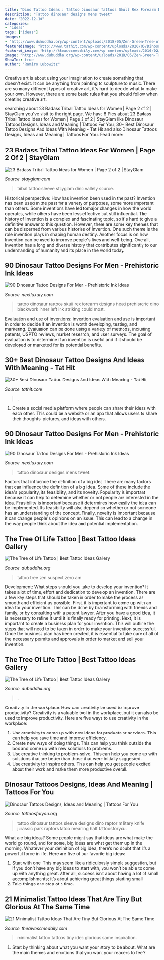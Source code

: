 ```yaml
---
title: "Dino Tattoo Ideas : Tattoo Dinosaur Tattoos Skull Rex Forearm Designs Head Prehistoric Dino Blackwork Inner Left Ink Striking Could Most"
description: "Tattoo dinosaur designs mens tweet"
date: "2022-12-10"
categories:
- "ideas"
tags: ["ideas"]
images:
- "http://www.dubuddha.org/wp-content/uploads/2018/05/Zen-Green-Tree-of-Life-Tattoo-by-@i_am_suspect_zero-1-728x728.jpg"
featuredImage: "http://www.tathit.com/wp-content/uploads/2020/05/Dinosaur-drawing-tattoos.jpg"
featured_image: "http://theawesomedaily.com/wp-content/uploads/2016/02/small-minimalist-tattoo-ideas-inspiration-57__605.jpg"
image: "http://www.dubuddha.org/wp-content/uploads/2018/05/Zen-Green-Tree-of-Life-Tattoo-by-@i_am_suspect_zero-1-728x728.jpg"
ShowToc: true
author: "Ramiro Lubowitz"
---
```



Creative art is about using your imagination to create something that doesn't exist. It can be anything from painting to sculpture to music. There are so many different types of creative art, it's hard to decide what to make your own. However, there are some basic rules that you should follow when creating creative art.

	

		
searching about 23 Badass Tribal Tattoo Ideas for Women | Page 2 of 2 | StayGlam you've visit to the right page. We have 8 Pics about 23 Badass Tribal Tattoo Ideas for Women | Page 2 of 2 | StayGlam like Dinosaur Tattoos Designs, Ideas and Meaning | Tattoos For You, 30+ Best Dinosaur Tattoo Designs And Ideas With Meaning - Tat Hit and also Dinosaur Tattoos Designs, Ideas and Meaning | Tattoos For You. Read more:
		
    
## 23 Badass Tribal Tattoo Ideas For Women | Page 2 Of 2 | StayGlam

<img loading=lazy src="https://stayglam.com/wp-content/uploads/2019/11/Tribal-Sleeve.jpg" onerror="this.onerror=null;this.src='https://tse3.mm.bing.net/th?id=OIP.HCViL7o-nIplOPzVsYofEQHaHa&amp;pid=15.1';" alt="23 Badass Tribal Tattoo Ideas for Women | Page 2 of 2 | StayGlam">

_Source: stayglam.com_

>tribal tattoo sleeve stayglam dino vallely source. 

	

Historical perspective: How has invention been used in the past?
Invention has been used in the past for a variety of purposes, some more important than others. Some inventions have led tomajor changes in how the world operates, while others have been less effective but still influential. The history of Invention is a complex and fascinating topic, so it's hard to give a definitive answer to this question. However, there are some key themes that can be discerned from various histories of Invention. One such theme is the role invention plays in shaping human destiny. Another focus is on how Invention can be used to improve people's lives and well-being. Overall, Invention has a long and diverse history that contributes significantly to our understanding of humanity and its place in the world today.

    
## 90 Dinosaur Tattoo Designs For Men - Prehistoric Ink Ideas

<img loading=lazy src="http://nextluxury.com/wp-content/uploads/bony-remains-of-dinosaur-head-tattoo-male-forearms.jpg" onerror="this.onerror=null;this.src='https://tse4.mm.bing.net/th?id=OIP.fziYGlEQp_f5JWObaUqflAHaHa&amp;pid=15.1';" alt="90 Dinosaur Tattoo Designs For Men - Prehistoric Ink Ideas">

_Source: nextluxury.com_

>tattoo dinosaur tattoos skull rex forearm designs head prehistoric dino blackwork inner left ink striking could most. 

	

Evaluation and use of inventions:
invention evaluation and use is important in order to decide if an invention is worth developing, testing, and marketing. Evaluation can be done using a variety of methods, including patents, USPTO reviews, market research, and user surveys. The goal of evaluation is to determine if an invention is useful and if it should be developed or marketed for its potential benefits.

    
## 30+ Best Dinosaur Tattoo Designs And Ideas With Meaning - Tat Hit

<img loading=lazy src="http://www.tathit.com/wp-content/uploads/2020/05/Dinosaur-drawing-tattoos.jpg" onerror="this.onerror=null;this.src='https://tse1.mm.bing.net/th?id=OIP.GGv7rxu90Ll9wQMU2m3wSgHaFk&amp;pid=15.1';" alt="30+ Best Dinosaur Tattoo Designs And Ideas With Meaning - Tat Hit">

_Source: tathit.com_

>. 

	

1. Create a social media platform where people can share their ideas with each other. This could be a website or an app that allows users to share their thoughts, pictures, and ideas with others. 

    
## 90 Dinosaur Tattoo Designs For Men - Prehistoric Ink Ideas

<img loading=lazy src="http://nextluxury.com/wp-content/uploads/mens-forearms-open-mouthed-dinosaur-tattoo-designs.jpg" onerror="this.onerror=null;this.src='https://tse4.mm.bing.net/th?id=OIP.PVdPNPagaJblsgjHzAl8XAHaHa&amp;pid=15.1';" alt="90 Dinosaur Tattoo Designs For Men - Prehistoric Ink Ideas">

_Source: nextluxury.com_

>tattoo dinosaur designs mens tweet. 

	

Factors that influence the definition of a big idea
There are many factors that can influence the definition of a big idea. Some of these include the idea's popularity, its feasibility, and its novelty. Popularity is important because it can help to determine whether or not people are interested in the idea. Feasibility is important because it determines how easily the idea can be implemented. Its feasibility will also depend on whether or not someone has an understanding of the concept. Finally, novelty is important because it can change people's opinions on an issue. This can lead to a change in the way people think about the idea and potential implementation.

    
## The Tree Of Life Tattoo | Best Tattoo Ideas Gallery

<img loading=lazy src="http://www.dubuddha.org/wp-content/uploads/2018/05/Zen-Green-Tree-of-Life-Tattoo-by-@i_am_suspect_zero-1-728x728.jpg" onerror="this.onerror=null;this.src='https://tse3.mm.bing.net/th?id=OIP.wH_xKuBW5KO5CIRQG3StDAHaHa&amp;pid=15.1';" alt="The Tree of Life Tattoo | Best Tattoo Ideas Gallery">

_Source: dubuddha.org_

>tattoo tree zen suspect zero am. 

	

Development: What steps should you take to develop your invention?
It takes a lot of time, effort and dedication to develop an invention. There are a few key steps that should be taken in order to make the process as smooth and efficient as possible. First, it is important to come up with an idea for your invention. This can be done by brainstorming with friends and family, or by consulting with a patent lawyer. After you have a good idea, it is necessary to refine it until it is finally ready for printing. Next, it is important to create a business plan for your invention. This will outline the steps that will need to be taken in order to make your invention successful. Once the business plan has been created, it is essential to take care of all of the necessary permits and approvals in order to market and sell your invention.

    
## The Tree Of Life Tattoo | Best Tattoo Ideas Gallery

<img loading=lazy src="http://www.dubuddha.org/wp-content/uploads/2018/05/Green-and-Blue-Tree-of-Life-Tattoo-by-@i_am_suspect_zero-6.jpg" onerror="this.onerror=null;this.src='https://tse1.mm.bing.net/th?id=OIP.yVPTfXHAQsL_MtiHKrshDAHaHa&amp;pid=15.1';" alt="The Tree of Life Tattoo | Best Tattoo Ideas Gallery">

_Source: dubuddha.org_

>. 

	

Creativity in the workplace: How can creativity be used to improve productivity?
Creativity is a valuable tool in the workplace, but it can also be used to improve productivity. Here are five ways to use creativity in the workplace: 
1. Use creativity to come up with new ideas for products or services. This can help you save time and improve efficiency. 
2. Create new ways of doing things. This can help you think outside the box and come up with new solutions to problems. 
3. Use creative thinking to problem-solve. This can help you come up with solutions that are better than those that were initially suggested. 
4. Use creativity to inspire others. This can help you get people excited about their work and make them more productive overall. 

    
## Dinosaur Tattoos Designs, Ideas And Meaning | Tattoos For You

<img loading=lazy src="https://www.tattoosforyou.org/wp-content/uploads/2016/03/Dinosaur-Tattoo-Sleeve.jpg" onerror="this.onerror=null;this.src='https://tse1.mm.bing.net/th?id=OIP.wZK4xX1TyQBXwCUrELV-bwHaK9&amp;pid=15.1';" alt="Dinosaur Tattoos Designs, Ideas and Meaning | Tattoos For You">

_Source: tattoosforyou.org_

>tattoo dinosaur tattoos sleeve designs dino raptor military knife jurassic park raptors tatoo meaning half tattoosforyou. 

	

What are big ideas?
Some people might say that ideas are what make the world go round, and for some, big ideas are what get them up in the morning. Whatever your definition of big idea, there’s no doubt that it’s a powerful force in life. Here are five of our favorite big ideas: 
1. Start with one. This may seem like a ridiculously simple suggestion, but if you don’t have any big ideas to start with, you won’t be able to come up with anything great. After all, success isn’t about having a lot of small accomplishments; it’s about achieving great things starting small. 
2. Take things one step at a time.

    
## 21 Minimalist Tattoo Ideas That Are Tiny But Glorious At The Same Time

<img loading=lazy src="http://theawesomedaily.com/wp-content/uploads/2016/02/small-minimalist-tattoo-ideas-inspiration-57__605.jpg" onerror="this.onerror=null;this.src='https://tse4.mm.bing.net/th?id=OIP.aGgfl6ZVGepeuWu3gRD-BgHaHU&amp;pid=15.1';" alt="21 Minimalist Tattoo Ideas That Are Tiny But Glorious At The Same Time">

_Source: theawesomedaily.com_

>minimalist tattoo tattoos tiny idea glorious same inspiration. 

	

1. Start by thinking about what you want your story to be about. What are the main themes and emotions that you want your readers to feel?

